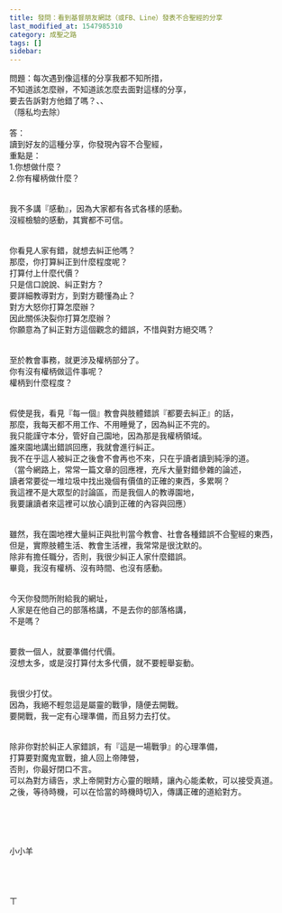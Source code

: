 ```yaml
---
title: 發問：看到基督朋友網誌（或FB、Line）發表不合聖經的分享
last_modified_at: 1547985310
category: 成聖之路
tags: []
sidebar: 
---
```


<p>問題：每次遇到像這樣的分享我都不知所措，<br/>不知道該怎麼辦，不知道該怎麼去面對這樣的分享，<br/>要去告訴對方他錯了嗎？、、<br/>（隱私均去除）<br/><!--more--><br/>答：<br/>讀到好友的這種分享，你發現內容不合聖經， <br/>重點是：<br/>1.你想做什麼？<br/>2.你有權柄做什麼？<br/> <br/><br/>我不多講『感動』，因為大家都有各式各樣的感動。<br/>沒經檢驗的感動，其實都不可信。<br/> <br/><br/>你看見人家有錯，就想去糾正他嗎？<br/>那麼，你打算糾正到什麼程度呢？<br/>打算付上什麼代價？<br/>只是信口說說、糾正對方？<br/>要詳細教導對方，到對方聽懂為止？<br/>對方大怒你打算怎麼辦？<br/>因此關係決裂你打算怎麼辦？<br/>你願意為了糾正對方這個觀念的錯誤，不惜與對方絕交嗎？<br/> <br/><br/>至於教會事務，就更涉及權柄部分了。<br/>你有沒有權柄做這件事呢？<br/>權柄到什麼程度？<br/> <br/><br/>假使是我，看見『每一個』教會與肢體錯誤『都要去糾正』的話，<br/>那麼，我每天都不用工作、不用睡覺了，因為糾正不完的。<br/>我只能謹守本分，管好自己園地，因為那是我權柄領域。<br/>誰來園地講出錯誤回應，我就會進行糾正。<br/>我不在乎這人被糾正之後會不會再也不來，只在乎讀者讀到純淨的道。<br/>（當今網路上，常常一篇文章的回應裡，充斥大量對錯參雜的論述，<br/>讀者常要從一堆垃圾中找出幾個有價值的正確的東西，多累啊？<br/>我這裡不是大眾型的討論區，而是我個人的教導園地，<br/>我要讓讀者來這裡可以放心讀到正確的內容與回應）<br/><br/><br/>雖然，我在園地裡大量糾正與批判當今教會、社會各種錯誤不合聖經的東西， <br/>但是，實際肢體生活、教會生活裡，我常常是很沈默的。<br/>除非有擔任職分，否則，我很少糾正人家什麼錯誤。<br/>畢竟，我沒有權柄、沒有時間、也沒有感動。<br/> <br/><br/>今天你發問所附給我的網址，<br/>人家是在他自己的部落格講，不是去你的部落格講，<br/>不是嗎？<br/> <br/><br/>要救一個人，就要準備付代價。<br/>沒想太多，或是沒打算付太多代價，就不要輕舉妄動。<br/> <br/><br/>我很少打仗。<br/>因為，我絕不輕忽這是屬靈的戰爭，隨便去開戰。<br/>要開戰，我一定有心理準備，而且努力去打仗。<br/> <br/><br/>除非你對於糾正人家錯誤，有『這是一場戰爭』的心理準備，<br/>打算要對魔鬼宣戰，搶人回上帝陣營，<br/>否則，你最好閉口不言。<br/>可以為對方禱告，求上帝開對方心靈的眼睛，讓內心能柔軟，可以接受真道。<br/>之後，等待時機，可以在恰當的時機時切入，傳講正確的道給對方。<br/><br/> <br/><br/><br/><br/>小小羊<br/><br/><br/><br/><br/>ㄒ<br/></p>